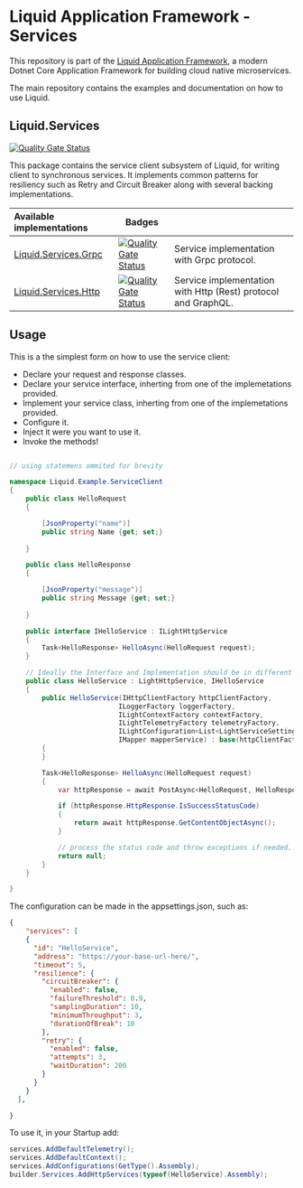 Liquid Application Framework - Services
=============================================

This repository is part of the [Liquid Application Framework](https://github.com/Avanade/Liquid-Application-Framework), a modern Dotnet Core Application Framework for building cloud native microservices.

The main repository contains the examples and documentation on how to use Liquid.

Liquid.Services
----------------------
[![Quality Gate Status](https://sonarcloud.io/api/project_badges/measure?project=Avanade_Liquid.Services&metric=alert_status)](https://sonarcloud.io/dashboard?id=Avanade_Liquid.Services)

This package contains the service client subsystem of Liquid, for writing client to synchronous services. It implements common patterns for resiliency such as Retry and Circuit Breaker along with several backing implementations.


Available implementations|Badges||
|:--|--|---|
|[Liquid.Services.Grpc](https://github.com/Avanade/Liquid.Services/tree/main/src/Liquid.Services.Grpc)|[![Quality Gate Status](https://sonarcloud.io/api/project_badges/measure?project=Avanade_Liquid.Services.Grpc&metric=alert_status)](https://sonarcloud.io/dashboard?id=Avanade_Liquid.Services.Grpc)| Service implementation with Grpc protocol.|
|[Liquid.Services.Http](https://github.com/Avanade/Liquid.Services/tree/main/src/Liquid.Services.Http)|[![Quality Gate Status](https://sonarcloud.io/api/project_badges/measure?project=Avanade_Liquid.Services.Http&metric=alert_status)](https://sonarcloud.io/dashboard?id=Avanade_Liquid.Services.Http)| Service implementation with Http (Rest) protocol and GraphQL.|

Usage
-----

This is a the simplest form on how to use the service client:

- Declare your request and response classes.
- Declare your service interface, inherting from one of the implemetations provided.
- Implement your service class, inherting from one of the implemetations provided.
- Configure it.
- Inject it were you want to use it.
- Invoke the methods!

```csharp

// using statemens ommited for brevity

namespace Liquid.Example.ServiceClient
{
    public class HelloRequest 
    {

        [JsonProperty("name")]
        public string Name {get; set;}
       
    }

    public class HelloResponse
    {

        [JsonProperty("message")]
        public string Message {get; set;}
       
    }

    public interface IHelloService : ILightHttpService
    {
        Task<HelloResponse> HelloAsync(HelloRequest request);
    }

    // Ideally the Interface and Implementation should be in different projects, to avoid coupling
    public class HelloService : LightHttpService, IHelloService
    {
        public HelloService(IHttpClientFactory httpClientFactory, 
                           ILoggerFactory loggerFactory, 
                           ILightContextFactory contextFactory, 
                           ILightTelemetryFactory telemetryFactory, 
                           ILightConfiguration<List<LightServiceSetting>> servicesSettings, 
                           IMapper mapperService) : base(httpClientFactory, loggerFactory, contextFactory, telemetryFactory, servicesSettings, mapperService)
        {
        }

        Task<HelloResponse> HelloAsync(HelloRequest request)
        {
            var httpResponse = await PostAsync<HelloRequest, HelloResponse>("/hello", request);

            if (httpResponse.HttpResponse.IsSuccessStatusCode)
            {
                return await httpResponse.GetContentObjectAsync();
            }

            // process the status code and throw exceptions if needed.
            return null;
        }
    }

}
```

The configuration can be made in the appsettings.json, such as:

```json
{
    "services": [
    {
      "id": "HelloService",
      "address": "https://your-base-url-here/",
      "timeout": 5,
      "resilience": {
        "circuitBreaker": {
          "enabled": false,
          "failureThreshold": 0.9,
          "samplingDuration": 10,
          "minimumThroughput": 3,
          "durationOfBreak": 10
        },
        "retry": {
          "enabled": false,
          "attempts": 3,
          "waitDuration": 200
        }
      }
    }
  ],

}
```
To use it, in your Startup add:
```C#
services.AddDefaultTelemetry();
services.AddDefaultContext();
services.AddConfigurations(GetType().Assembly);
builder.Services.AddHttpServices(typeof(HelloService).Assembly);
```
